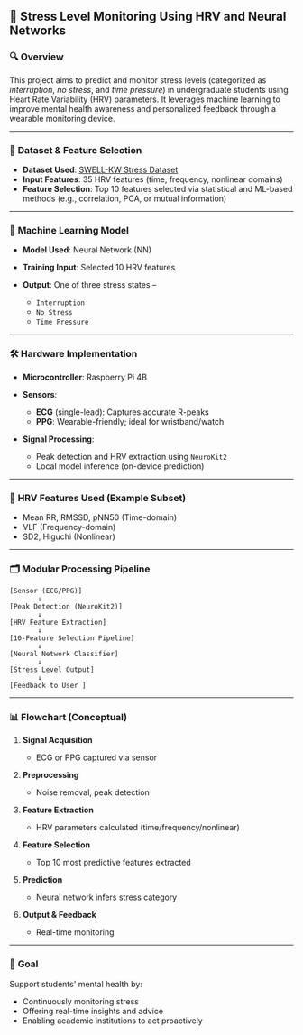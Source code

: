 
## 🧠 Stress Level Monitoring Using HRV and Neural Networks

### 🔍 **Overview**

This project aims to predict and monitor stress levels (categorized as *interruption*, *no stress*, and *time pressure*) in undergraduate students using Heart Rate Variability (HRV) parameters. It leverages machine learning to improve mental health awareness and personalized feedback through a wearable monitoring device.

---

### 💾 **Dataset & Feature Selection**

* **Dataset Used**: [SWELL-KW Stress Dataset](https://www.kaggle.com/datasets)
* **Input Features**: 35 HRV features (time, frequency, nonlinear domains)
* **Feature Selection**: Top 10 features selected via statistical and ML-based methods (e.g., correlation, PCA, or mutual information)

---

### 🤖 **Machine Learning Model**

* **Model Used**: Neural Network (NN)
* **Training Input**: Selected 10 HRV features
* **Output**: One of three stress states –

  * `Interruption`
  * `No Stress`
  * `Time Pressure`

---

### 🛠 **Hardware Implementation**

* **Microcontroller**: Raspberry Pi 4B
* **Sensors**:

  * **ECG** (single-lead): Captures accurate R-peaks
  * **PPG**: Wearable-friendly; ideal for wristband/watch
* **Signal Processing**:

  * Peak detection and HRV extraction using `NeuroKit2`
  * Local model inference (on-device prediction)

---

### 🧬 **HRV Features Used (Example Subset)**

* Mean RR, RMSSD, pNN50 (Time-domain)
* VLF (Frequency-domain)
* SD2, Higuchi (Nonlinear)

---

### 🗂️ **Modular Processing Pipeline**

```text
[Sensor (ECG/PPG)]
       ↓
[Peak Detection (NeuroKit2)]
       ↓
[HRV Feature Extraction]
       ↓
[10-Feature Selection Pipeline]
       ↓
[Neural Network Classifier]
       ↓
[Stress Level Output]
       ↓
[Feedback to User ]
```

---

### 📊 **Flowchart (Conceptual)**

1. **Signal Acquisition**

   * ECG or PPG captured via sensor
2. **Preprocessing**

   * Noise removal, peak detection
3. **Feature Extraction**

   * HRV parameters calculated (time/frequency/nonlinear)
4. **Feature Selection**

   * Top 10 most predictive features extracted
5. **Prediction**

   * Neural network infers stress category
6. **Output & Feedback**

   * Real-time monitoring 

---

### 🧠 **Goal**

Support students' mental health by:

* Continuously monitoring stress
* Offering real-time insights and advice
* Enabling academic institutions to act proactively


